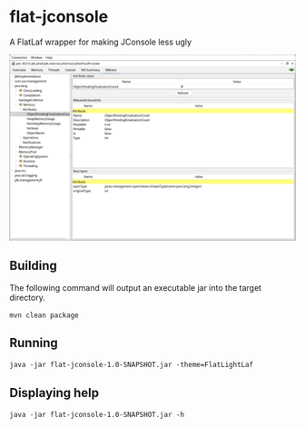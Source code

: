 # flat-jconsole

A FlatLaf wrapper for making JConsole less ugly

![alt text](https://github.com/cafec0c0/flat-jconsole/blob/main/.github/images/screenshot.png?raw=true)

## Building
The following command will output an executable jar into the target directory.
```
mvn clean package
```

## Running
```
java -jar flat-jconsole-1.0-SNAPSHOT.jar -theme=FlatLightLaf
```

## Displaying help
```
java -jar flat-jconsole-1.0-SNAPSHOT.jar -h
```
